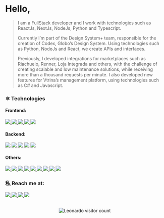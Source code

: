 <h1>Hello,</h1>
<blockquote>
  <p>
    I am a FullStack developer and I work with technologies such as ReactJs, NextJs, NodeJs, Python and Typescript.
  </p>

  <p>
    Currently I’m part of the Design System+ team, responsible for the creation of Codex, Globo’s Design System. Using technologies such as Python, NodeJs and React, we create APIs and interfaces.
  </p>
  
  <p>
  Previously, I developed integrations for marketplaces such as Riachuelo, Renner, Loja Integrada and others, with the challenge of creating scalable and low maintenance solutions, while receiving more than a thousand requests per minute. I also developed new features for Vtrina’s management platform, using technologies such as C# and Javascript.
  </p>
 </blockquote>

### ⚛️ Technologies

#### Frontend:
<a  target="_blank" href="https://www.typescriptlang.org/">
    <img src="https://img.shields.io/badge/typescript%20-%61DAFB33.svg?&style=for-the-badge&logo=typescript&logoColor=black&color=3278C6"/>
  </a>
<a  target="_blank" href="https://nodejs.org/en/">
    <img src="https://img.shields.io/badge/javascript%20-%61DAFB33.svg?&style=for-the-badge&logo=javascript&logoColor=black&color=EFD81D"/>
  </a>
  <a target="_blank" href="https://nextjs.org/">
    <img src="https://img.shields.io/badge/NextJs%20-%61DAFB33.svg?&style=for-the-badge&logo=next.js&logoColor=black&color=F2F2F2"/>
  </a>
  <a target="_blank" href="https://pt-br.reactjs.org/">
    <img src="https://img.shields.io/badge/ReactJs%20-%61DAFB33.svg?&style=for-the-badge&logo=react&logoColor=black&color=61DAFB"/>
  </a>
  <a target="_blank" href="https://vuejs.org/">
    <img src="https://img.shields.io/badge/Vue.js%20-%61DAFB33.svg?&style=for-the-badge&logo=vue.js&logoColor=black&color=059587"/>
  </a>
  
  
#### Backend:

<div>
   <a  target="_blank" href="https://nodejs.org/en/">
    <img src="https://img.shields.io/badge/NodeJs%20-%61DAFB33.svg?&style=for-the-badge&logo=node.js&logoColor=white&color=75AC64"/>
  </a>
  <a  target="_blank" href="https://www.fastify.io/">
    <img src="https://img.shields.io/badge/Fastify%20-%61DAFB33.svg?&style=for-the-badge&logo=fastify&logoColor=black&color=FAFAFA"/>
  </a>
  <a target="_blank" href="https://python.org/">
    <img src="https://img.shields.io/badge/Python%20-%F5D547.svg?&style=for-the-badge&logo=python&logoColor=black&color=F5D547"/>
  </a>
  
  <a target="_blank" href="https://fastapi.tiangolo.com/">
    <img src="https://img.shields.io/badge/FastApi%20-%F5D547.svg?&style=for-the-badge&logo=fastapi&logoColor=black&color=059587"/>
  </a>
  <a target="_blank" href="https://flask.palletsprojects.com/">
    <img src="https://img.shields.io/badge/Flask%20-%F5D547.svg?&style=for-the-badge&logo=flask&logoColor=black&color=F2F2F2"/>
  </a>

#### Others:

  <a  target="_blank" href="https://www.docker.com/">
    <img src="https://img.shields.io/badge/docker%20-%61DAFB33.svg?&style=for-the-badge&logo=docker&logoColor=black&color=3278C6"/>
  </a>
  <a  target="_blank" href="https://www.terraform.io/">
    <img src="https://img.shields.io/badge/terraform%20-%61DAFB33.svg?&style=for-the-badge&logo=terraform&logoColor=black&color=7B42BC"/>
  </a>
  <a  target="_blank" href="https://www.postgresql.org/">
    <img src="https://img.shields.io/badge/Postgresql%20-%61DAFB33.svg?&style=for-the-badge&logo=postgresql&logoColor=white&color=336791"/>
  </a>
  <a  target="_blank" href="https://www.prisma.io/">
    <img src="https://img.shields.io/badge/Prisma%20-%61DAFB33.svg?&style=for-the-badge&logo=prisma&logoColor=black&color=FAFAFA"/>
  </a>
  <a  target="_blank" href="https://www.mongodb.com">
    <img src="https://img.shields.io/badge/MongoDb%20-%61DAFB33.svg?&style=for-the-badge&logo=mongodb&logoColor=white&color=023430"/>
  </a>
   <a  target="_blank" href="https://git-scm.com/">
    <img src="https://img.shields.io/badge/Git%20-%61DAFB33.svg?&style=for-the-badge&logo=git&logoColor=white&color=F54D27"/>
  </a>
  <a  target="_blank" href="https://vitest.dev">
    <img src="https://img.shields.io/badge/Vitest%20-%61DAFB33.svg?&style=for-the-badge&logo=vitest&logoColor=white&color=dab40b"/>
  </a>
  <a  target="_blank" href="https://testing-library.com">
    <img src="https://img.shields.io/badge/Testing Library%20-%61DAFB33.svg?&style=for-the-badge&logo=testing-library&logoColor=white&color=fd4544"/>
  </a>
  <a  target="_blank" href="https://jestjs.io/pt-BR">
    <img src="https://img.shields.io/badge/Jest%20-%61DAFB33.svg?&style=for-the-badge&logo=jest&logoColor=white&color=c21325"/>
  </a>
  
### 私 Reach me at:
<div>
  <a  target="_blank" href="https://www.instagram.com/leooluize/">
    <img src="https://img.shields.io/badge/Instagram%20-%61DAFB33.svg?&style=for-the-badge&logo=instagram&logoColor=white&color=161B22"/>
  </a>
  <a target="_new" href="https://www.linkedin.com/in/leonardoluize/">
    <img src="https://img.shields.io/badge/Linkedin%20-%61DAFB33.svg?&style=for-the-badge&logo=linkedin&logoColor=white&color=161B22"/>
  </a>
  <a target="_new" href="https://read.cv/leonardo_luize">
    <img src="https://img.shields.io/badge/Read.Cv%20-%61DAFB33.svg?&style=for-the-badge&logo=readcv&logoColor=white&color=161B22"/>
  </a>
  <a target="_new" href="mailto:leonardo.luize2@gmail.com">
    <img src="https://img.shields.io/badge/Email%20-%61DAFB33.svg?&style=for-the-badge&logo=gmail&logoColor=white&color=161B22"/>
  </a>
</div>

<br>

<p align="center"><img src="https://profile-counter.glitch.me/{LeonardoLuize}/count.svg" alt="Leonardo visitor count" /></p>
